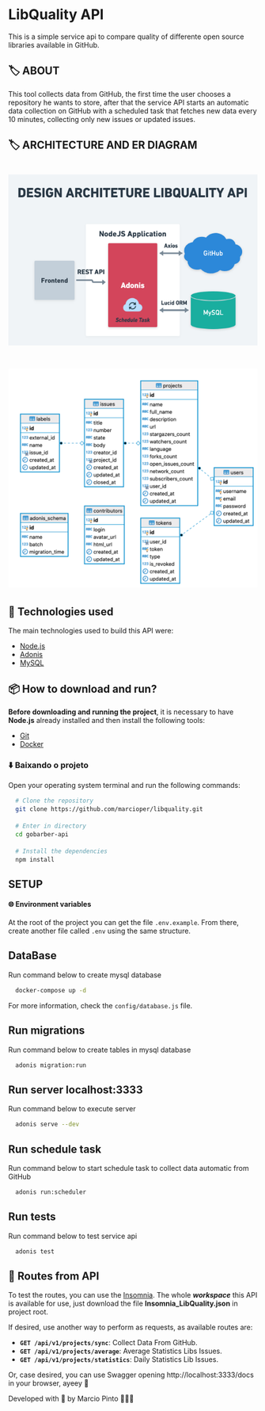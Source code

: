 # LibQuality API
This is a simple service api to compare quality of differente open source libraries available in GitHub.

## 🏷️ ABOUT
This tool collects data from GitHub, the first time the user chooses a repository he wants to store, after that the service API starts an automatic data collection on GitHub with a scheduled task that fetches new data every 10 minutes, collecting only new issues or updated issues.

## 🏷️ ARCHITECTURE AND ER DIAGRAM
<h1 align="center">
  <img alt="Architeture" src="https://raw.githubusercontent.com/marcioper/libquality/master/LibQualityArchitectureAPI.png?token=AA6FHWISBK674HEUIWV3OS27EOL7C" />
</h1>
<h1 align="center">
  <img alt="ER Diagram" src="https://raw.githubusercontent.com/marcioper/libquality/master/ER-libquality.png?token=AA6FHWOCE4FLOFAARABDESC7EOMDG" />
</h1>

## 🚀 Technologies used
The main technologies used to build this API were:

- [Node.js](https://nodejs.org/en/)
- [Adonis](https://adonisjs.com/)
- [MySQL](https://www.mysql.com/)

## 📦 How to download and run?

**Before downloading and running the project**, it is necessary to have **Node.js** already installed and then install the following tools:

- [Git](https://git-scm.com/)
- [Docker](https://www.docker.com/)

### ⬇️ Baixando o projeto

Open your operating system terminal and run the following commands:

```bash
  # Clone the repository
  git clone https://github.com/marcioper/libquality.git

  # Enter in directory
  cd gobarber-api

  # Install the dependencies
  npm install
```

## SETUP

#### 🌐 Environment variables

At the root of the project you can get the file `.env.example`. From there, create another file called `.env` using the same structure.

## DataBase
Run command below to create mysql database
```bash
  docker-compose up -d
```

For more information, check the `config/database.js` file.

## Run migrations
Run command below to create tables in mysql database
```bash
  adonis migration:run
```

## Run server localhost:3333
Run command below to execute server
```bash
  adonis serve --dev
```

## Run schedule task
Run command below to start schedule task to collect data automatic from GitHub
```bash
  adonis run:scheduler
```

## Run tests
Run command below to test service api
```bash
  adonis test
```

## 📌 Routes from API
To test the routes, you can use the [Insomnia](https://insomnia.rest/). The whole **_workspace_** this API is available for use, just download the file **Insomnia_LibQuality.json** in project root.

If desired, use another way to perform as requests, as available routes are:

- **`GET /api/v1/projects/sync`**: Collect Data From GitHub.
- **`GET /api/v1/projects/average`**: Average Statistics Libs Issues.
- **`GET /api/v1/projects/statistics`**: Daily Statistics Lib Issues.

Or, case desired, you can use Swagger opening http://localhost:3333/docs in your browser, ayeey 🎉

Developed with 💜 by Marcio Pinto 🧑🏽‍🚀
